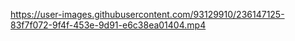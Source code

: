 

https://user-images.githubusercontent.com/93129910/236147125-83f7f072-9f4f-453e-9d91-e6c38ea01404.mp4

